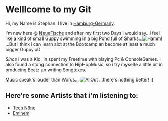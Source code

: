 # **Welllcome to my Git**
Hi, my Name is Stephan. I live in [Hamburg-Germany](https://goo.gl/maps/nJu9nKwEDQLUPqedA).

I'm new here @ [NeueFische](https://www.neuefische.de/) and after my first two Days i would say...i feel like a kind of small Guppy swimming in a big Pond full of Sharks...![Hamm!](https://get.wallhere.com/photo/illustration-shark-fish-blue-underwater-Pixar-Animation-Studios-Disney-Pixar-biology-Finding-Nemo-screenshot-computer-wallpaper-marine-biology-cartilaginous-fish-178536.jpg)...But i think i can learn alot at the Bootcamp an become at least a much bigger Guppy xD

_Since_ i was a Kid, In spent my Freetime with playing Pc & ConsoleGames. I also found a stong connection to HipHopMusic, so i try myselfe a little bit in producing Beatz an writing Songtexes.
 
Music speak's louder than Words...
![AllOut](https://gifdb.com/images/file/zombie-listening-to-music-exo7n635dl7379ld.gif)
...there's nothing better! ;)

## Here're some Artists that i'm listening to: ##
- [Tech N9ne](https://www.youtube.com/channel/UCJdoPEnnkvS744DCD_12scQ)
- [Eminem](https://www.youtube.com/channel/UCfM3zsQsOnfWNUppiycmBuw)

